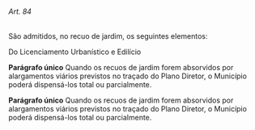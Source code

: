
###### Art. 84
São admitidos, no recuo de jardim, os seguintes elementos:

Do Licenciamento Urbanístico e Edilício

**Parágrafo único** Quando os recuos de jardim forem absorvidos por alargamentos viários previstos no traçado do Plano Diretor, o Município poderá dispensá-los total ou parcialmente.

**Parágrafo único** Quando os recuos de jardim forem absorvidos por alargamentos viários previstos no traçado do Plano Diretor, o Município poderá dispensá-los total ou parcialmente.
